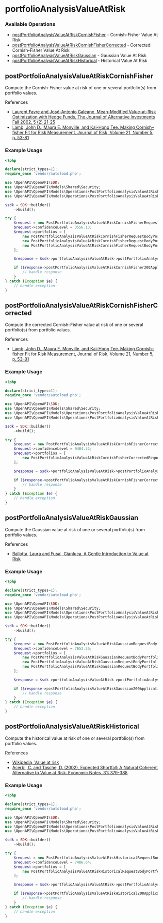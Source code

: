 # portfolioAnalysisValueAtRisk

### Available Operations

* [postPortfolioAnalysisValueAtRiskCornishFisher](#postportfolioanalysisvalueatriskcornishfisher) - Cornish-Fisher Value At Risk
* [postPortfolioAnalysisValueAtRiskCornishFisherCorrected](#postportfolioanalysisvalueatriskcornishfishercorrected) - Corrected Cornish-Fisher Value At Risk
* [postPortfolioAnalysisValueAtRiskGaussian](#postportfolioanalysisvalueatriskgaussian) - Gaussian Value At Risk
* [postPortfolioAnalysisValueAtRiskHistorical](#postportfolioanalysisvalueatriskhistorical) - Historical Value At Risk

## postPortfolioAnalysisValueAtRiskCornishFisher

Compute the Cornish-Fisher value at risk of one or several portfolio(s) from portfolio values.

References
* [Laurent Favre and José-Antonio Galeano, Mean-Modified Value-at-Risk Optimization with Hedge Funds, The Journal of Alternative Investments Fall 2002, 5 (2) 21-25](https://jai.pm-research.com/content/5/2/21)
* [Lamb, John D., Maura E. Monville, and Kai-Hong Tee. Making Cornish–fisher Fit for Risk Measurement, Journal of Risk, Volume 21, Number 5, p. 53-81](http://doi.org/10.21314/JOR.2019.408)


### Example Usage

```php
<?php

declare(strict_types=1);
require_once 'vendor/autoload.php';

use \OpenAPI\OpenAPI\SDK;
use \OpenAPI\OpenAPI\Models\Shared\Security;
use \OpenAPI\OpenAPI\Models\Operations\PostPortfolioAnalysisValueAtRiskCornishFisherRequestBody;
use \OpenAPI\OpenAPI\Models\Operations\PostPortfolioAnalysisValueAtRiskCornishFisherRequestBodyPortfolios;

$sdk = SDK::builder()
    ->build();

try {
    $request = new PostPortfolioAnalysisValueAtRiskCornishFisherRequestBody();
    $request->confidenceLevel = 3556.13;
    $request->portfolios = [
        new PostPortfolioAnalysisValueAtRiskCornishFisherRequestBodyPortfolios(),
        new PostPortfolioAnalysisValueAtRiskCornishFisherRequestBodyPortfolios(),
        new PostPortfolioAnalysisValueAtRiskCornishFisherRequestBodyPortfolios(),
    ];

    $response = $sdk->portfolioAnalysisValueAtRisk->postPortfolioAnalysisValueAtRiskCornishFisher($request);

    if ($response->postPortfolioAnalysisValueAtRiskCornishFisher200ApplicationJSONObject !== null) {
        // handle response
    }
} catch (Exception $e) {
    // handle exception
}
```

## postPortfolioAnalysisValueAtRiskCornishFisherCorrected

Compute the corrected Cornish-Fisher value at risk of one or several portfolio(s) from portfolio values.

References
* [Lamb, John D., Maura E. Monville, and Kai-Hong Tee. Making Cornish–fisher Fit for Risk Measurement, Journal of Risk, Volume 21, Number 5, p. 53-81](http://doi.org/10.21314/JOR.2019.408)


### Example Usage

```php
<?php

declare(strict_types=1);
require_once 'vendor/autoload.php';

use \OpenAPI\OpenAPI\SDK;
use \OpenAPI\OpenAPI\Models\Shared\Security;
use \OpenAPI\OpenAPI\Models\Operations\PostPortfolioAnalysisValueAtRiskCornishFisherCorrectedRequestBody;
use \OpenAPI\OpenAPI\Models\Operations\PostPortfolioAnalysisValueAtRiskCornishFisherCorrectedRequestBodyPortfolios;

$sdk = SDK::builder()
    ->build();

try {
    $request = new PostPortfolioAnalysisValueAtRiskCornishFisherCorrectedRequestBody();
    $request->confidenceLevel = 9404.32;
    $request->portfolios = [
        new PostPortfolioAnalysisValueAtRiskCornishFisherCorrectedRequestBodyPortfolios(),
    ];

    $response = $sdk->portfolioAnalysisValueAtRisk->postPortfolioAnalysisValueAtRiskCornishFisherCorrected($request);

    if ($response->postPortfolioAnalysisValueAtRiskCornishFisherCorrected200ApplicationJSONObject !== null) {
        // handle response
    }
} catch (Exception $e) {
    // handle exception
}
```

## postPortfolioAnalysisValueAtRiskGaussian

Compute the Gaussian value at risk of one or several portfolio(s) from portfolio values.

References
* [Ballotta, Laura and Fusai, Gianluca, A Gentle Introduction to Value at Risk](https://papers.ssrn.com/sol3/papers.cfm?abstract_id=2942138)


### Example Usage

```php
<?php

declare(strict_types=1);
require_once 'vendor/autoload.php';

use \OpenAPI\OpenAPI\SDK;
use \OpenAPI\OpenAPI\Models\Shared\Security;
use \OpenAPI\OpenAPI\Models\Operations\PostPortfolioAnalysisValueAtRiskGaussianRequestBody;
use \OpenAPI\OpenAPI\Models\Operations\PostPortfolioAnalysisValueAtRiskGaussianRequestBodyPortfolios;

$sdk = SDK::builder()
    ->build();

try {
    $request = new PostPortfolioAnalysisValueAtRiskGaussianRequestBody();
    $request->confidenceLevel = 7653.26;
    $request->portfolios = [
        new PostPortfolioAnalysisValueAtRiskGaussianRequestBodyPortfolios(),
        new PostPortfolioAnalysisValueAtRiskGaussianRequestBodyPortfolios(),
        new PostPortfolioAnalysisValueAtRiskGaussianRequestBodyPortfolios(),
    ];

    $response = $sdk->portfolioAnalysisValueAtRisk->postPortfolioAnalysisValueAtRiskGaussian($request);

    if ($response->postPortfolioAnalysisValueAtRiskGaussian200ApplicationJSONObject !== null) {
        // handle response
    }
} catch (Exception $e) {
    // handle exception
}
```

## postPortfolioAnalysisValueAtRiskHistorical

Compute the historical value at risk of one or several portfolio(s) from portfolio values.

References
* [Wikipedia, Value at risk](https://en.wikipedia.org/wiki/Value_at_risk)
* [Acerbi, C. and Tasche, D. (2002), Expected Shortfall: A Natural Coherent Alternative to Value at Risk. Economic Notes, 31: 379-388](https://onlinelibrary.wiley.com/doi/abs/10.1111/1468-0300.00091)


### Example Usage

```php
<?php

declare(strict_types=1);
require_once 'vendor/autoload.php';

use \OpenAPI\OpenAPI\SDK;
use \OpenAPI\OpenAPI\Models\Shared\Security;
use \OpenAPI\OpenAPI\Models\Operations\PostPortfolioAnalysisValueAtRiskHistoricalRequestBody;
use \OpenAPI\OpenAPI\Models\Operations\PostPortfolioAnalysisValueAtRiskHistoricalRequestBodyPortfolios;

$sdk = SDK::builder()
    ->build();

try {
    $request = new PostPortfolioAnalysisValueAtRiskHistoricalRequestBody();
    $request->confidenceLevel = 7486.64;
    $request->portfolios = [
        new PostPortfolioAnalysisValueAtRiskHistoricalRequestBodyPortfolios(),
    ];

    $response = $sdk->portfolioAnalysisValueAtRisk->postPortfolioAnalysisValueAtRiskHistorical($request);

    if ($response->postPortfolioAnalysisValueAtRiskHistorical200ApplicationJSONObject !== null) {
        // handle response
    }
} catch (Exception $e) {
    // handle exception
}
```
